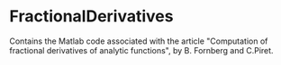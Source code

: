 # FractionalDerivatives
Contains the Matlab code associated with the article "Computation of fractional derivatives of analytic functions", by B. Fornberg and C.Piret. 
